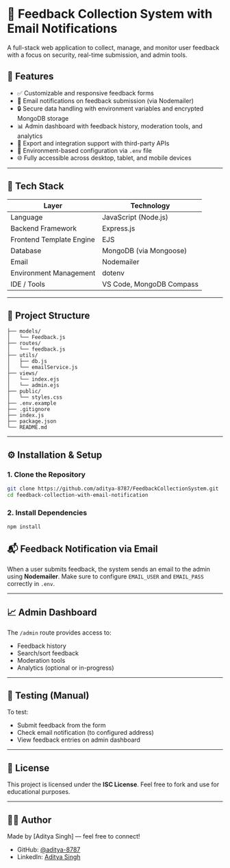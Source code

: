 
# 📝 Feedback Collection System with Email Notifications

A full-stack web application to collect, manage, and monitor user feedback with a focus on security, real-time submission, and admin tools.

## 🚀 Features

- ✅ Customizable and responsive feedback forms
- 📧 Email notifications on feedback submission (via Nodemailer)
- 🔒 Secure data handling with environment variables and encrypted MongoDB storage
- 📊 Admin dashboard with feedback history, moderation tools, and analytics
- 🔁 Export and integration support with third-party APIs
- 🔐 Environment-based configuration via `.env` file
- 🌐 Fully accessible across desktop, tablet, and mobile devices

---

## 🧱 Tech Stack

| Layer | Technology |
|-------|------------|
| Language | JavaScript (Node.js) |
| Backend Framework | Express.js |
| Frontend Template Engine | EJS |
| Database | MongoDB (via Mongoose) |
| Email | Nodemailer |
| Environment Management | dotenv |
| IDE / Tools | VS Code, MongoDB Compass |

---

## 📁 Project Structure

```
├── models/
│   └── Feedback.js
├── routes/
│   └── feedback.js
├── utils/
│   ├── db.js
│   └── emailService.js
├── views/
│   └── index.ejs
│   └── admin.ejs
├── public/
│   └── styles.css
├── .env.example
├── .gitignore
├── index.js
├── package.json
└── README.md
```

---

## ⚙️ Installation & Setup

### 1. Clone the Repository
```bash
git clone https://github.com/aditya-8787/FeedbackCollectionSystem.git
cd feedback-collection-with-email-notification
```

### 2. Install Dependencies
```bash
npm install
```


## 📬 Feedback Notification via Email

When a user submits feedback, the system sends an email to the admin using **Nodemailer**. Make sure to configure `EMAIL_USER` and `EMAIL_PASS` correctly in `.env`.

---

## 📈 Admin Dashboard

The `/admin` route provides access to:
- Feedback history
- Search/sort feedback
- Moderation tools
- Analytics (optional or in-progress)

---

## 🧪 Testing (Manual)

To test:
- Submit feedback from the form
- Check email notification (to configured address)
- View feedback entries on admin dashboard

---

## 📄 License

This project is licensed under the **ISC License**. Feel free to fork and use for educational purposes.

---

## 🙋‍♂️ Author

Made by [Aditya Singh] — feel free to connect!

- GitHub: [@aditya-8787](https://github.com/aditya-8787)
- LinkedIn: [Aditya Singh](https://www.linkedin.com/in/aditya8787/)
